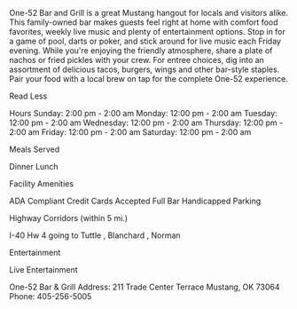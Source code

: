 One-52 Bar and Grill is a great Mustang hangout for locals and visitors alike. This family-owned bar makes guests feel right at home with comfort food favorites, weekly live music and plenty of entertainment options. Stop in for a game of pool, darts or poker, and stick around for live music each Friday evening. While you're enjoying the friendly atmosphere, share a plate of nachos or fried pickles with your crew. For entree choices, dig into an assortment of delicious tacos, burgers, wings and other bar-style staples. Pair your food with a local brew on tap for the complete One-52 experience.

Read Less


Hours
Sunday: 2:00 pm - 2:00 am
Monday: 12:00 pm - 2:00 am
Tuesday: 12:00 pm - 2:00 am
Wednesday: 12:00 pm - 2:00 am
Thursday: 12:00 pm - 2:00 am
Friday: 12:00 pm - 2:00 am
Saturday: 12:00 pm - 2:00 am

Meals Served

Dinner
Lunch

Facility Amenities

ADA Compliant
Credit Cards Accepted
Full Bar
Handicapped Parking

Highway Corridors (within 5 mi.)

I-40
Hw 4 going to Tuttle , Blanchard , Norman 

Entertainment

Live Entertainment


One-52 Bar & Grill
Address:
211 Trade Center Terrace
Mustang, OK 73064
Phone:
405-256-5005